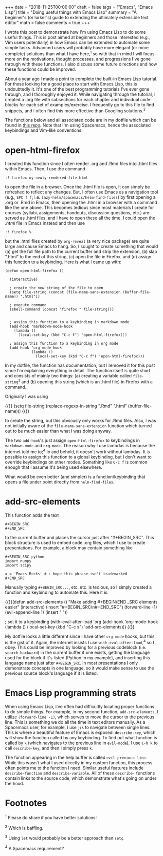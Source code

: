 +++
date = "2018-11-25T00:00:00"
draft = false
tags = ["Emacs", "Emacs Lisp"]
title = "Doing useful things with Emacs Lisp"
summary = "A beginner's (or lurker's) guide to extending the ultimately extensible text editor"
math = false
comments = true
+++

I wrote this post to demonstrate how I'm using Emacs Lisp to do some useful
things. This is post aimed at beginners and those interested (e.g., Vim users
potentially) in how Emacs can be extended to automate some simple tasks.
Advanced users will probably have more elegant (or more complete) solutions than
what I have here,<sup>1</sup> so with that in mind I will focus more on the
motivations, thought processes, and progressions I've gone through with these
functions. I also discuss some future directions and how these functions could
be improved.

About a year ago I made a point to complete the built-in Emacs Lisp tutorial.
For those looking for a good place to start with Emacs Lisp, this is undoubtedly
it. It's one of the best programming tutorials I've ever gone through, and I
thoroughly enjoyed it. While navigating through the tutorial, I created a .org
file with subsections for each chapter and individual code blocks for each set
of examples/exercise. I frequently go to this file to find snippets, and I often
find this more effective than Googling solutions.<sup>2</sup>

The functions below and all associated code are in my dotfile which can be found
in [this repo](https://github.com/mhaffner/dotfiles). Note that I'm using
Spacemacs, hence the associated keybindings and Vim-like conventions.

# open-html-firefox

I created this function since I often render .org and .Rmd files into .html
files within Emacs. Then, I use the command

    :! firefox my-newly-rendered-file.html

to open the file in a browser. Once the .html file is open, it can simply be
refreshed to reflect any changes. But, I often use Emacs as a navigation tool
(e.g., `SPC f f`; i.e. `lazy-helm/spacemacs/helm-find-files`) by first opening a
.org or .Rmd in Emacs, then opening the .html in a browser with a command like
the one above. This becomes tedious since most materials I create for courses
(syllabi, assignments, handouts, discussion questions, etc.) are served as .html
files, and I have to open these all the time. I could open the _.html_ file in
Emacs instead and then use

    :! firefox %

but the .html files created by `org-reveal` (a very nice package) are quite
large and cause Emacs to hang. So, I sought to create something that would (a)
get the full file path to the current buffer and strip the extension, (b) slap
".html" to the end of this string, \(c) open the file in Firefox, and (d)
assign this function to a keybinding. Here is what I came up with:

```
(defun open-html-firefox ()

  (interactive)

  ; create the new string of the file to open
  (setq file-string (concat (file-name-sans-extension (buffer-file-name)) ".html"))

  ; execute command
  (shell-command (concat "firefox " file-string)))


  ; assign this function to a keybinding in markdown mode
  (add-hook 'markdown-mode-hook
    (lambda ()
      (local-set-key (kbd "C-c f") 'open-html-firefox)))

  ; assign this function to a keybinding in org mode
  (add-hook 'org-mode-hook
            (lambda ()
              (local-set-key (kbd "C-c f") 'open-html-firefox)))
```

In my dotfile, the function has documentation, but I removed it for this post
since I'm explaining everything in detail. The function itself is quite short
and consists of mainly two things: (a) creating a variable called
`file-string`<sup>3</sup> and (b) opening this string (which is an .html
file) in Firefox with a command.

Originally I was using 

{{<highlight elisp>}} (setq file-string (replace-regexp-in-string "\.Rmd" ".html" (buffer-file-name)))
{{</highlight>}}
    
to create the string, but this obviously only works for .Rmd files. Also, I was
not initially aware of the `file-name-sans-extension` function which turned out
to be much easier than what I was doing anyway.

The two `add-hook`'s just assign `open-html-firefox` to keybindings in
`markdown-mode` and `org-mode`. The reason why I use lambdas is because the
internet told me to;<sup>4</sup> lo and behold, it doesn't work without lambdas.
It is possible to assign this function to a global keybinding, but I don't want
to override keybindings on other modes. Something like `C-c f` is common enough
that I assume it's being used elsewhere.

What would be even better (and simpler) is a function/keybinding that opens a
file under point directly from `helm-find-files`.

# add-src-elements

This function adds the text 

    #+BEGIN_SRC
    #+END_SRC
    
to the current buffer and places the cursor just after "#+BEGIN_SRC". This block
structure is used to embed code .org files, which I use to create presentations.
For example, a block may contain something like

    #+BEGIN_SRC python
    import numpy
    import scipy
    
    x = 'Emacs Rocks' # i hope this phrase isn't trademarked
    #+END_SRC

Manually typing `#+BEGIN_SRC...`, etc. etc. is tedious, so I simply created a
function and keybinding to automate this. Here it is:

{{<highlight elisp>}}(defun add-src-elements ()
    "Make adding #+BEGIN/END _SRC elements easier"
    (interactive)
    (insert "#+BEGIN_SRC\n#+END_SRC")
    (forward-line -1)
    (evil-append-line 1)
    (insert " "))
    
  ; set it to a keybinding
  (with-eval-after-load 'org
    (add-hook 'org-mode-hook
              (lambda ()
                (local-set-key (kbd "C-c s") 'add-src-elements)))
{{</highlight>}} 
                  
My dotfile looks a little different since I have other `org-mode` hooks, but
this is the gist of it. Again, the internet insists I use
`with-eval-after-load`,<sup>4</sup> so I obey. This could be improved by looking
for a previous codeblock (i.e. `search-backward`) in the current buffer if one
exists, getting the language used for the block if it's listed (Python in my
example), and inserting this language name just after `#+BEGIN_SRC`. In most
presentations I only demonstrate concepts in one language, so it would make
sense to use the previous source block's language if it is listed.

# Emacs Lisp programming strats
      
When using Emacs Lisp, I've often had difficultly locating proper functions to
do simple things. For example, in my second function, `add-src-elements`, I
utilize `(forward-line -1)`, which serves to move the cursor to the previous
line. This is something we do all the time in text editors manually. As a
Spacemacs user, for example, I use `j`/`k` to navigate between single lines.
This is where a beautiful feature of Emacs is exposed: `describe-key`, which
will show the function called by any keybinding. To find out what function is
called by `k` (which navigates to the previous line in `evil-mode`), I use `C-h
k` to call `describe-key`, and then I simply press `k`.

The function appearing in the help buffer is called `evil-previous-line`. While
this wasn't what I used directly in my custom function, this process often
points me to the function I need. Similar useful features include
`describe-function` and `describe-variable`. All of these `describe-` functions
contain links to the source code, which demonstrate what's going on under the
hood.

# Footnotes

<sup>1</sup> Please do share if you have better solutions!

<sup>2</sup> Which is baffling.

<sup>3</sup> Using `let` would probably be a better approach than `setq`.

<sup>4</sup> A Spacemacs requirement?
